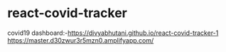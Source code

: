 # react-covid-tracker
covid19 dashboard:-https://divyabhutani.github.io/react-covid-tracker-1
https://master.d30zwur3r5mzn0.amplifyapp.com/
